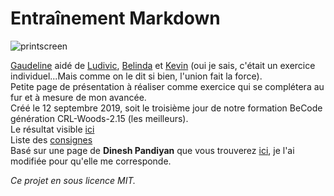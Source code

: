# Entraînement Markdown

![printscreen](https://zupimages.net/up/19/37/44ca.png)


[Gaudeline](https://github.com/Gaudeline) aidé de [Ludivic](https://github.com/Ludgil), [Belinda](https://github.com/belindaschepers) et [Kevin](https://github.com/kevin-labtani) (oui je sais, c'était un exercice individuel...Mais comme on le dit si bien, l'union fait la force).  
Petite page de présentation à réaliser comme exercice qui se complétera au fur et à mesure de mon avancée.  
Créé le 12 septembre 2019, soit le troisième jour de notre formation BeCode génération CRL-Woods-2.15 (les meilleurs).  
Le résultat visible [ici](https://gaudeline.github.io)  
Liste des [consignes](https://github.com/becodeorg/CRL-Woods-2.15/blob/master/Parcours/01-Prairie/4.Markdown/1.exercice-markdown-individuel.md)  
Basé sur une page de **Dinesh Pandiyan** que vous trouverez [ici](https://dev.to/flexdinesh/create-your-developer-landing-page-with-github-pages---42jk), je l'ai modifiée pour qu'elle me corresponde.

*Ce projet en sous licence MIT.*
